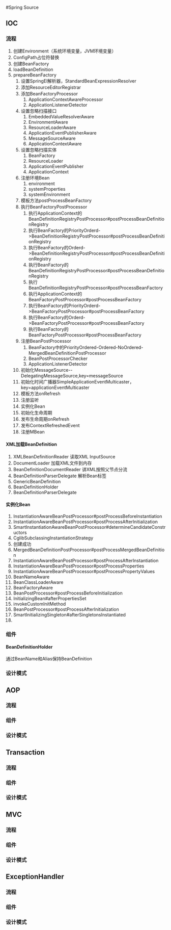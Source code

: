 #Spring Source

## IOC

### 流程

1. 创建Environment（系统环境变量，JVM环境变量）
2. ConfigPath占位符替换
3. 创建BeanFactory
4. loadBeanDefinition
5. prepareBeanFactory
   1. 设置SpringEl解析器，StandardBeanExpressionResolver
   2. 添加ResourceEditorRegistrar
   3. 添加BeanFactoryProcessor
      1. ApplicationContextAwareProcessor
      2. ApplicationListenerDetector
   4. 设置忽略扫描接口
      1. EmbeddedValueResolverAware
      2. EnvironmentAware
      3. ResourceLoaderAware
      4. ApplicationEventPublisherAware
      5. MessageSourceAware
      6. ApplicationContextAware
   5. 设置忽略扫描实体
      1. BeanFactory
      2. ResourceLoader
      3. ApplicationEventPublisher
      4. ApplicationContext
   6. 注册环境Bean
      1. environment
      2. systemProperties
      3. systemEnvironment
   7. 模板方法postProcessBeanFactory
   8. 执行BeanFactoryPostProcessor
      1. 执行ApplicationContext的BeanDefinitionRegistryPostProcessor#postProcessBeanDefinitionRegistry
      2. 执行BeanFactory的PriorityOrderd->BeanDefinitionRegistryPostProcessor#postProcessBeanDefinitionRegistry
      3. 执行BeanFactory的Orderd->BeanDefinitionRegistryPostProcessor#postProcessBeanDefinitionRegistry
      4. 执行BeanFactory的BeanDefinitionRegistryPostProcessor#postProcessBeanDefinitionRegistry
      5. 执行BeanDefinitionRegistryPostProcessor#postProcessBeanFactory
      6. 执行ApplicationContext的BeanFactoryPostProcessor#postProcessBeanFactory
      7. 执行BeanFactory的PriorityOrderd->BeanFactoryPostProcessor#postProcessBeanFactory
      8. 执行BeanFactory的Orderd->BeanFactoryPostProcessor#postProcessBeanFactory
      9. 执行BeanFactory的BeanFactoryPostProcessor#postProcessBeanFactory
   9. 注册BeanPostProcessor
      1. BeanFactory中的PriorityOrdered-Ordered-NoOrdered-MergedBeanDefinitionPostProcessor
      2. BeanPostProcessorChecker
      3. ApplicationListenerDetector
   10. 初始化MessageSource--DelegatingMessageSource,key=messageSource
   11. 初始化时间广播器SimpleApplicationEventMulticaster，key=applicationEventMulticaster
   12. 模板方法onRefresh
   13. 注册监听
   14. 实例化Bean
   15. 初始化生命周期
   16. 发布生命周期onRefresh
   17. 发布ContextRefreshedEvent
   18. 注册MBean

#### XML加载BeanDefinition

1. XMLBeanDefinitionReader 读取XML InputSource
2. DocumentLoader 加载XML文件到内存
3. BeanDefinitionDocumentReader 讲XML按照父节点分流
4. BeanDefinitionParserDelegate 解析Bean标签
5. GenericBeanDefinition
6. BeanDefinitionHolder
7. BeanDefinitionParserDelegate

#### 实例化Bean

1. InstantiationAwareBeanPostProcessor#postProcessBeforeInstantiation
2. InstantiationAwareBeanPostProcessor#postProcessAfterInitialization
3. SmartInstantiationAwareBeanPostProcessor#determineCandidateConstructors
4. CglibSubclassingInstantiationStrategy
5. 创建成功
6. MergedBeanDefinitionPostProcessor#postProcessMergedBeanDefinition
7. InstantiationAwareBeanPostProcessor#postProcessAfterInstantiation
8. InstantiationAwareBeanPostProcessor#postProcessProperties
9. InstantiationAwareBeanPostProcessor#postProcessPropertyValues
10. BeanNameAware
11. BeanClassLoaderAware
12. BeanFactoryAware
13. BeanPostProcessor#postProcessBeforeInitialization
14. InitializingBean#afterPropertiesSet
15. invokeCustomInitMethod
16. BeanPostProcessor#postProcessAfterInitialization
17. SmartInitializingSingleton#afterSingletonsInstantiated
18. 

### 组件

#### BeanDefinitionHolder

通过BeanName和Alias保持BeanDefinition

### 设计模式

## AOP

### 流程

### 组件

### 设计模式

## Transaction

### 流程

### 组件

### 设计模式

## MVC

### 流程

### 组件

### 设计模式

## ExceptionHandler

### 流程

### 组件

### 设计模式

